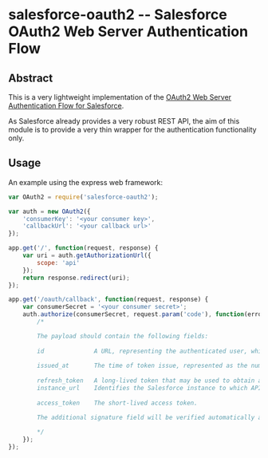 # salesforce-oauth2 -- Salesforce OAuth2 Web Server Authentication Flow

## Abstract

This is a very lightweight implementation of the [OAuth2 Web Server Authentication Flow for Salesforce](http://wiki.developerforce.com/page/Digging_Deeper_into_OAuth_2.0_on_Force.com).

As Salesforce already provides a very robust REST API, the aim of this module is to provide a very thin wrapper for the authentication functionality only.

## Usage 

An example using the express web framework:

````javascript
var OAuth2 = require('salesforce-oauth2');

var auth = new OAuth2({
	'consumerKey': '<your consumer key>',
	'callbackUrl': '<your callback url>'
});

app.get('/', function(request, response) {
	var uri = auth.getAuthorizationUrl({
		scope: 'api'
	});
	return response.redirect(uri);
});

app.get('/oauth/callback', function(request, response) {	
	var consumerSecret = '<your consumer secret>';
	auth.authorize(consumerSecret, request.param('code'), function(error, payload) {		
		/*

		The payload should contain the following fields:
		
		id 				A URL, representing the authenticated user, which can be used to access the Identity Service.
		
		issued_at		The time of token issue, represented as the number of seconds since the Unix epoch (00:00:00 UTC on 1 January 1970).
		
		refresh_token	A long-lived token that may be used to obtain a fresh access token on expiry of the access token in this response. 
		instance_url	Identifies the Salesforce instance to which API calls should be sent.
		
		access_token	The short-lived access token.

		The additional signature field will be verified automatically and can be ignored.
		
		*/
	});
});
````